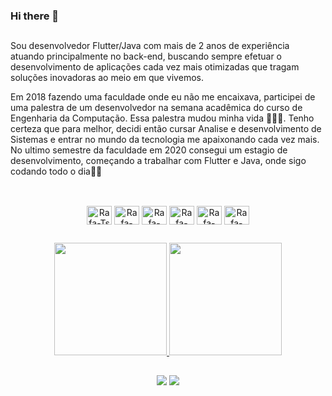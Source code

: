 ### Hi there 👋

  ##

Sou desenvolvedor Flutter/Java com mais de 2 anos de experiência atuando principalmente no back-end, buscando sempre efetuar o desenvolvimento de aplicações cada vez mais otimizadas que tragam soluções inovadoras ao meio em que vivemos.



Em 2018 fazendo uma faculdade onde eu não me encaixava, participei de uma palestra de um desenvolvedor na semana acadêmica do curso de Engenharia da Computação. Essa palestra mudou minha vida 🚀🚀🚀. Tenho certeza que para melhor, decidi então cursar Analise e desenvolvimento de Sistemas e entrar no mundo da tecnologia me apaixonando cada vez mais. No ultimo semestre da faculdade em 2020 consegui um estagio de desenvolvimento, começando a trabalhar com Flutter e Java, onde sigo codando todo o dia👨‍💻

  ##

<div style="display: inline_block"  align="center"><br>
  <img align="center" alt="Rafa-Ts" height="30" width="40" src="https://cdn.jsdelivr.net/gh/devicons/devicon/icons/flutter/flutter-original.svg">
  <img align="center" alt="Rafa-React" height="30" width="40" src="https://cdn.jsdelivr.net/gh/devicons/devicon/icons/dart/dart-original.svg">
  <img align="center" alt="Rafa-HTML" height="30" width="40" src="https://cdn.jsdelivr.net/gh/devicons/devicon/icons/android/android-plain.svg">
  <img align="center" alt="Rafa-CSS" height="30" width="40" src="https://cdn.jsdelivr.net/gh/devicons/devicon/icons/java/java-original.svg">
  <img align="center" alt="Rafa-Python" height="30" width="40" src="https://cdn.jsdelivr.net/gh/devicons/devicon/icons/spring/spring-original.svg">
  <img align="center" alt="Rafa-Csharp" height="30" width="40" src="https://cdn.jsdelivr.net/gh/devicons/devicon/icons/mysql/mysql-plain.svg">
</div>

  ##
  
  <div align="center">
  <a href="https://github.com/JoseVitorDurante">
  <img height="180em" src="https://github-readme-stats.vercel.app/api?username=JoseVitorDurante&show_icons=true&theme=dark&include_all_commits=true&count_private=true"/>
  <img height="180em" src="https://github-readme-stats.vercel.app/api/top-langs/?username=JoseVitorDurante&layout=compact&langs_count=7&theme=dark"/>
</div>
  
  ##
  
<div  align="center"> 
    <a href="https://www.linkedin.com/in/jos%C3%A9-vitor-lima-durante-879377156" target="_blank"><img src="https://img.shields.io/badge/-LinkedIn-%230077B5?style=for-the-badge&logo=linkedin&logoColor=white" target="_blank"></a> 
  <a href = "mailto:josevitor_limma@hotmail.com"><img src="https://img.shields.io/badge/Microsoft_Outlook-0078D4?style=for-the-badge&logo=microsoft-outlook&logoColor=white" target="_blank"></a>
</div>
